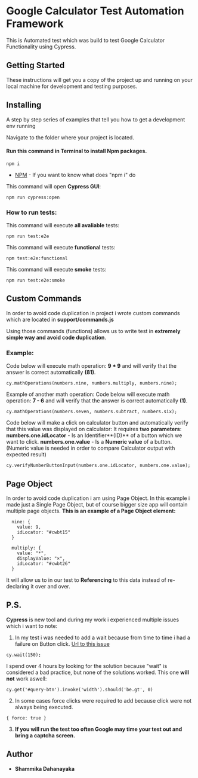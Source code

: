 # Google Calculator Test Automation Framework

This is Automated test which was build to test Google Calculator Functionality using Cypress.

## Getting Started

These instructions will get you a copy of the project up and running on your local machine for development and testing purposes.

## Installing

A step by step series of examples that tell you how to get a development env running

Navigate to the folder where your project is located.

#### Run this command in Terminal to install Npm packages.

```
npm i
```

- [NPM](https://docs.npmjs.com/cli/install) - If you want to know what does "npm i" do

This command will open **Cypress GUI**:

```
npm run cypress:open
```

### How to run tests:

This command will execute **all avaliable** tests:

```
npm run test:e2e
```

This command will execute **functional** tests:

```
npm test:e2e:functional
```

This command will execute **smoke** tests:

```
npm run test:e2e:smoke
```

## Custom Commands

In order to avoid code duplication in project i wrote custom commands which are located in **support/commands.js**

Using those commands (functions) allows us to write test in **extremely simple way and avoid code duplication**.

### Example:

Code below will execute math operation: **9 \* 9** and will verify that the answer is correct automatically **(81)**.

```
cy.mathOperations(numbers.nine, numbers.multiply, numbers.nine);
```

Example of another math operation:
Code below will execute math operation: **7 - 6** and will verify that the answer is correct automatically **(1)**.

```
cy.mathOperations(numbers.seven, numbers.subtract, numbers.six);
```

Code below will make a click on calculator button and automatically verify that this value was displayed on calculator:
It requires **two parameters**:
**numbers.one.idLocator** - Is an Identifier**(ID)** of a button which we want to click.
**numbers.one.value** - Is a **Numeric value** of a button.
(Numeric value is needed in order to compare Calculator output with expected result)

```
cy.verifyNumberButtonInput(numbers.one.idLocator, numbers.one.value);
```

## Page Object

In order to avoid code duplication i am using Page Object. In this example i made just a Single Page Object, but of course bigger size app will contain multiple page objects.
**This is an example of a Page Object element:**

```
  nine: {
    value: 9,
    idLocator: "#cwbt15"
  }
```

```
  multiply: {
    value: "*",
    displayValue: "×",
    idLocator: "#cwbt26"
  }
```

It will allow us to in our test to **Referencing** to this data instead of re-declaring it over and over.

## P.S.

**Cypress** is new tool and during my work i experienced multiple issues which i want to note:

1.  In my test i was needed to add a wait because from time to time i had a failure on Button click.
    [Url to this issue](https://github.com/cypress-io/cypress/issues/695 "Url to this issue")

```
cy.wait(150);
```

I spend over 4 hours by looking for the solution because "wait" is considered a bad practice, but none of the solutions worked.
This one **will not** work aswell:

```
cy.get('#query-btn').invoke('width').should('be.gt', 0)
```

2.  In some cases force clicks were required to add because click were not always being executed.

```
{ force: true }
```

3.  **If you will run the test too often Google may time your test out and bring a captcha screen.**

## Author

- **Shammika Dahanayaka**

